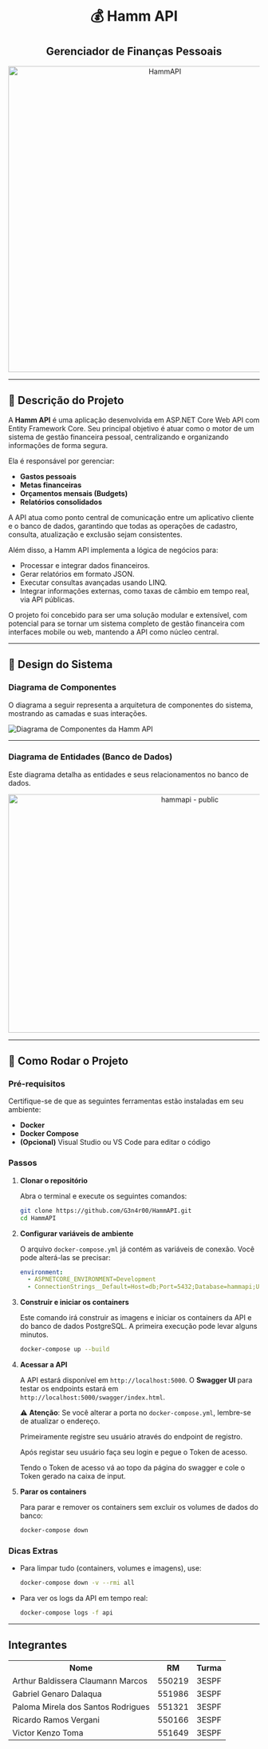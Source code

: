 
<h1 align="center">💰 Hamm API</h1>

<h2 align="center">Gerenciador de Finanças Pessoais</h2>

<p align="center">
    <img width="612" height="612" alt="HammAPI" src="https://github.com/user-attachments/assets/17856f95-ca34-4763-b619-8e19e1199f54" />
</p>

---

## 📄 Descrição do Projeto

A **Hamm API** é uma aplicação desenvolvida em ASP.NET Core Web API com Entity Framework Core. Seu principal objetivo é atuar como o motor de um sistema de gestão financeira pessoal, centralizando e organizando informações de forma segura.

Ela é responsável por gerenciar:

* **Gastos pessoais** 
* **Metas financeiras** 
* **Orçamentos mensais (Budgets)**
* **Relatórios consolidados** 

A API atua como ponto central de comunicação entre um aplicativo cliente e o banco de dados, garantindo que todas as operações de cadastro, consulta, atualização e exclusão sejam consistentes.

Além disso, a Hamm API implementa a lógica de negócios para:

* Processar e integrar dados financeiros.
* Gerar relatórios em formato JSON.
* Executar consultas avançadas usando LINQ.
* Integrar informações externas, como taxas de câmbio em tempo real, via API públicas.

O projeto foi concebido para ser uma solução modular e extensível, com potencial para se tornar um sistema completo de gestão financeira com interfaces mobile ou web, mantendo a API como núcleo central.

---

## 🎨 Design do Sistema

### Diagrama de Componentes

O diagrama a seguir representa a arquitetura de componentes do sistema, mostrando as camadas e suas interações.

![Diagrama de Componentes da Hamm API](https://github.com/user-attachments/assets/4938f870-99a1-454f-871f-5a82d8bb7f26)

---

### Diagrama de Entidades (Banco de Dados)

Este diagrama detalha as entidades e seus relacionamentos no banco de dados.

<p align="center">
    <img width="712" height="477" alt="hammapi - public" src="https://github.com/user-attachments/assets/4d99e054-2651-412f-bf88-479eab7a335f" />
</p>


---

## 🚀 Como Rodar o Projeto

### Pré-requisitos

Certifique-se de que as seguintes ferramentas estão instaladas em seu ambiente:

* **Docker**
* **Docker Compose**
* **(Opcional)** Visual Studio ou VS Code para editar o código

### Passos

1.  **Clonar o repositório**

    Abra o terminal e execute os seguintes comandos:

    ```bash
    git clone https://github.com/G3n4r00/HammAPI.git
    cd HammAPI
    ```

2.  **Configurar variáveis de ambiente**

    O arquivo `docker-compose.yml` já contém as variáveis de conexão. Você pode alterá-las se precisar:

    ```yml
    environment:
      - ASPNETCORE_ENVIRONMENT=Development
      - ConnectionStrings__Default=Host=db;Port=5432;Database=hammapi;Username=postgres;Password=postgres
    ```

3.  **Construir e iniciar os containers**

    Este comando irá construir as imagens e iniciar os containers da API e do banco de dados PostgreSQL. A primeira execução pode levar alguns minutos.

    ```bash
    docker-compose up --build
    ```

4.  **Acessar a API**

    A API estará disponível em `http://localhost:5000`. O **Swagger UI** para testar os endpoints estará em `http://localhost:5000/swagger/index.html`.

    ⚠️ **Atenção**: Se você alterar a porta no `docker-compose.yml`, lembre-se de atualizar o endereço.

    Primeiramente registre seu usuário através do endpoint de registro.

    Após registar seu usuário faça seu login e pegue o Token de acesso.

    Tendo o Token de acesso vá ao topo da página do swagger e cole o Token gerado na caixa de input.
    
6.  **Parar os containers**

    Para parar e remover os containers sem excluir os volumes de dados do banco:

    ```bash
    docker-compose down
    ```

### Dicas Extras

* Para limpar tudo (containers, volumes e imagens), use:
    ```bash
    docker-compose down -v --rmi all
    ```

* Para ver os logs da API em tempo real:
    ```bash
    docker-compose logs -f api
    ```

---

## Integrantes
<table>
  <tr>
    <th>Nome</th>
    <th>RM</th>
    <th>Turma</th>
  </tr>
  <tr>
    <td>Arthur Baldissera Claumann Marcos</td>
    <td>550219</td>
    <td>3ESPF</td>
  </tr>
  <tr>
    <td>Gabriel Genaro Dalaqua</td>
    <td>551986</td>
    <td>3ESPF</td>
  </tr>
  <tr>
    <td>Paloma Mirela dos Santos Rodrigues</td>
    <td>551321</td>
    <td>3ESPF</td>
  </tr>
  <tr>
    <td>Ricardo Ramos Vergani</td>
    <td>550166</td>
    <td>3ESPF</td>
  </tr>
  <tr>
    <td>Victor Kenzo Toma</td>
    <td>551649</td>
    <td>3ESPF</td>
  </tr>
</table>
